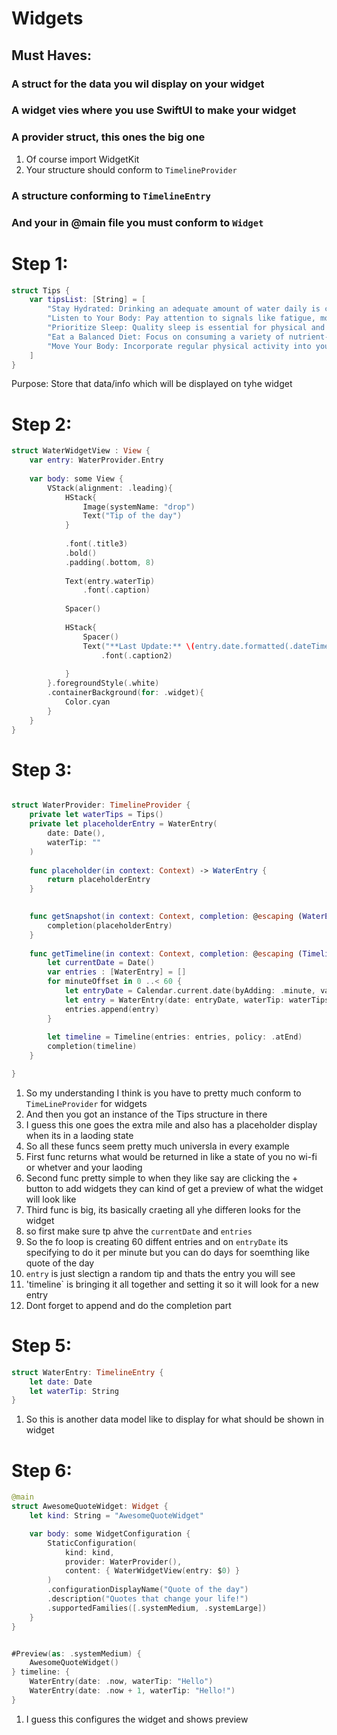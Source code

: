 # Widgets

## Must Haves:

### A struct for the data you wil display on your widget
### A widget vies where you use SwiftUI to make your widget
### A provider struct, this ones the big one
1. Of course import WidgetKit
2. Your structure should conform to `TimelineProvider`

### A structure conforming to `TimelineEntry`
### And your in @main file you must conform to `Widget` 

# Step 1: 

```swift
struct Tips {
    var tipsList: [String] = [
        "Stay Hydrated: Drinking an adequate amount of water daily is crucial for maintaining overall health and well-being. Aim for at least 8 glasses (64 ounces) of water per day, but individual needs may vary.",
        "Listen to Your Body: Pay attention to signals like fatigue, mood changes, or changes in appetite. Your body often communicates its needs, and listening to it can help you maintain good health.",
        "Prioritize Sleep: Quality sleep is essential for physical and mental health. Aim for 7-9 hours of sleep per night to support your body's natural healing and rejuvenation processes.",
        "Eat a Balanced Diet: Focus on consuming a variety of nutrient-rich foods, including fruits, vegetables, lean proteins, whole grains, and healthy fats. This helps ensure you get essential vitamins and minerals for optimal health.",
        "Move Your Body: Incorporate regular physical activity into your routine. Whether it's walking, jogging, yoga, or weightlifting, aim for at least 30 minutes of exercise most days of the week to support cardiovascular health, muscle strength, and mental well-being.",
    ]
}

```

Purpose: Store that data/info which will be displayed on tyhe widget

# Step 2:

```swift
struct WaterWidgetView : View {
    var entry: WaterProvider.Entry
    
    var body: some View {
        VStack(alignment: .leading){
            HStack{
                Image(systemName: "drop")
                Text("Tip of the day")
            }
            
            .font(.title3)
            .bold()
            .padding(.bottom, 8)
            
            Text(entry.waterTip)
                .font(.caption)
            
            Spacer()
            
            HStack{
                Spacer()
                Text("**Last Update:** \(entry.date.formatted(.dateTime))")
                    .font(.caption2)
                    
            }
        }.foregroundStyle(.white)
        .containerBackground(for: .widget){
            Color.cyan
        }
    }
}
```


# Step 3: 

```swift

struct WaterProvider: TimelineProvider {
    private let waterTips = Tips()
    private let placeholderEntry = WaterEntry(
        date: Date(),
        waterTip: ""
    )
    
    func placeholder(in context: Context) -> WaterEntry {
        return placeholderEntry
    }
    

    func getSnapshot(in context: Context, completion: @escaping (WaterEntry) -> ()) {
        completion(placeholderEntry)
    }
    
    func getTimeline(in context: Context, completion: @escaping (Timeline<WaterEntry>) -> Void) {
        let currentDate = Date()
        var entries : [WaterEntry] = []
        for minuteOffset in 0 ..< 60 {
            let entryDate = Calendar.current.date(byAdding: .minute, value: minuteOffset, to: currentDate)!
            let entry = WaterEntry(date: entryDate, waterTip: waterTips.tipsList[Int.random(in: 0...waterTips.tipsList.count-1)])
            entries.append(entry)
        }
        
        let timeline = Timeline(entries: entries, policy: .atEnd)
        completion(timeline)
    }

}

```

1. So my understanding I think is you have to pretty much conform to `TimeLineProvider` for widgets
2. And then you got an instance of the Tips structure in there
3. I guess this one goes the extra mile and also has a placeholder display when its in a laoding state
4. So all these funcs seem pretty much universla in every example
5. First func returns what would be returned in like a state of you no wi-fi or whetver and your laoding
6. Second func pretty simple to when they like say are clicking the + button to add widgets they can kind of get a preview of what the widget will look like
7. Third func is big, its basically craeting all yhe differen looks for the widget
8. so first make sure tp ahve the `currentDate` and `entries`
9. So the fo loop is creating 60 diffent entries and on `entryDate` its specifying to do it per minute but you can do days for soemthing like quote of the day
10. `entry` is just slectign a random tip and thats the entry you will see
11. 'timeline` is bringing it all together and setting it so it will look for a new entry
12. Dont forget to append and do the completion part

# Step 5:

```swift
struct WaterEntry: TimelineEntry {
    let date: Date
    let waterTip: String
}
```
1. So this is another data model like to display for what should be shown in widget

# Step 6: 

```swift
@main
struct AwesomeQuoteWidget: Widget {
    let kind: String = "AwesomeQuoteWidget"

    var body: some WidgetConfiguration {
        StaticConfiguration(
            kind: kind,
            provider: WaterProvider(),
            content: { WaterWidgetView(entry: $0) }
        )
        .configurationDisplayName("Quote of the day")
        .description("Quotes that change your life!")
        .supportedFamilies([.systemMedium, .systemLarge])
    }
}


#Preview(as: .systemMedium) {
    AwesomeQuoteWidget()
} timeline: {
    WaterEntry(date: .now, waterTip: "Hello")
    WaterEntry(date: .now + 1, waterTip: "Hello!")
}

```

1. I guess this configures the widget and shows preview

